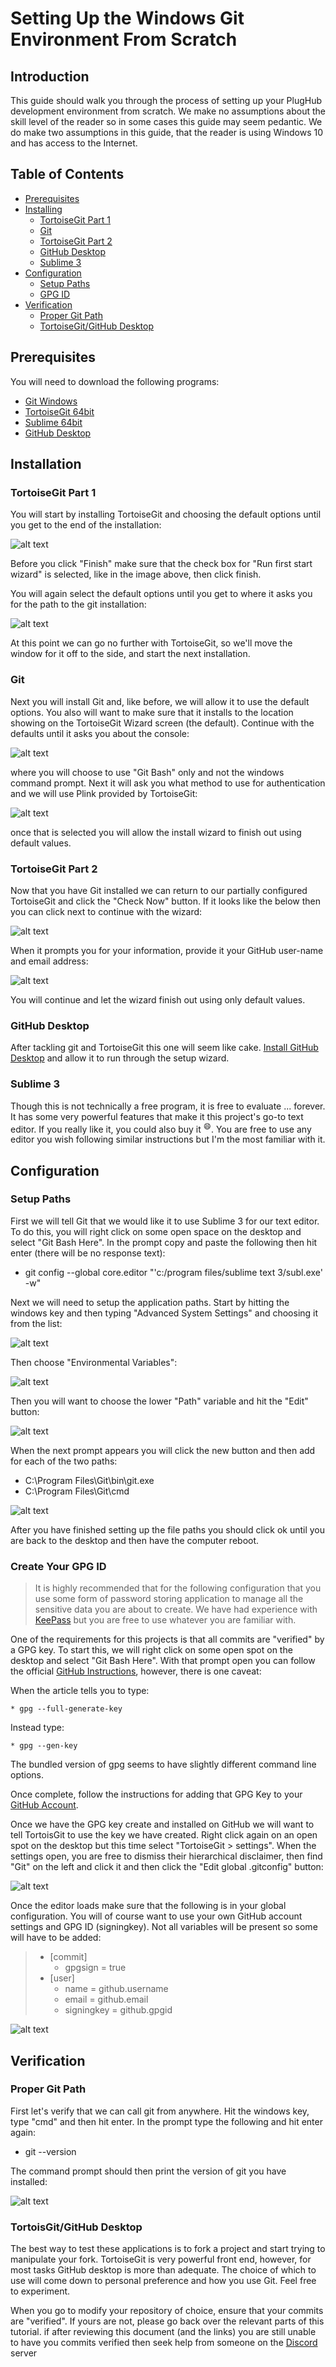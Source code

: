 # Setting Up the Windows Git Environment From Scratch

## Introduction

This guide should walk you through the process of setting up your PlugHub development environment from scratch. We make no assumptions about the skill level of the reader so in some cases this guide may seem pedantic.  We do make two assumptions in this guide, that the reader is using Windows 10 and has access to the Internet.

## Table of Contents
* [Prerequisites](#prerequisites)
* [Installing](#installation)
    * [TortoiseGit Part 1](#tortoisegit-part-1)
    * [Git](#git)
    * [TortoiseGit Part 2](#tortoisegit-part-2)
    * [GitHub Desktop](#github-desktop)
    * [Sublime 3](#sublime-3)
* [Configuration](#configuration)
    * [Setup Paths](#setup-paths)
    * [GPG ID](#create-your-gpg-id)
* [Verification](#verification)
    * [Proper Git Path](#proper-git-path)
    * [TortoiseGit/GitHub Desktop](#tortoisgitgithub-desktop)

## Prerequisites

You will need to download the following programs:

* [Git Windows](https://git-scm.com/download/)
* [TortoiseGit 64bit](https://tortoisegit.org/download/)
* [Sublime 64bit](https://www.sublimetext.com/download)
* [GitHub Desktop](https://desktop.github.com/)

## Installation

### TortoiseGit Part 1
You will start by installing TortoiseGit and choosing the default options until you get to the end of the installation:

![alt text](./assets/images/Dev.Env.Win10/environment.tort.wizardend.png)

Before you click "Finish" make sure that the check box for "Run first start wizard" is selected, like in the image above, then click finish.

You will again select the default options until you get to where it asks you for the path to the git installation:

![alt text](./assets/images/Dev.Env.Win10/environment.tort.gitpath.png)

At this point we can go no further with TortoiseGit, so we'll move the window for it off to the side, and start the next installation.

### Git
Next you will install Git and, like before, we will allow it to use the default options.  You also will want to make sure that it installs to the location showing on the TortoiseGit Wizard screen (the default).  Continue with the defaults until it asks you about the console:

![alt text](./assets/images/Dev.Env.Win10/environment.gitbash.png)

where you will choose to use "Git Bash" only and not the windows command prompt.  Next it will ask you what method to use for authentication and we will use Plink provided by TortoiseGit:

![alt text](./assets/images/Dev.Env.Win10/environment.git.plink.png)

once that is selected you will allow the install wizard to finish out using default values.

### TortoiseGit Part 2
Now that you have Git installed we can return to our partially configured TortoiseGit and click the "Check Now" button.  If it looks like the below then you can click next to continue with the wizard:

![alt text](./assets/images/Dev.Env.Win10/environment.tort.gitpath2.png)

When it prompts you for your information, provide it your GitHub user-name and email address:

![alt text](./assets/images/Dev.Env.Win10/environment.tort.userinfo.png)

You will continue and let the wizard finish out using only default values.

### GitHub Desktop
After tackling git and TortoiseGit this one will seem like cake.  [Install GitHub Desktop](https://help.github.com/desktop/guides/getting-started-with-github-desktop/installing-github-desktop/) and allow it to run through the setup wizard.

### Sublime 3
Though this is not technically a free program, it is free to evaluate ... forever.   It has some very powerful features that make it this project's go-to text editor.  If you really like it, you could also buy it <sup>:smile:</sup>.  You are free to use any editor you wish following similar instructions but I'm the most familiar with it.

## Configuration

### Setup Paths

First we will tell Git that we would like it to use Sublime 3 for our text editor.  To do this, you will right click on some open space on the desktop and select "Git Bash Here".  In the prompt copy and paste the following then hit enter (there will be no response text):

* git config --global core.editor "'c:/program files/sublime text 3/subl.exe' -w"

Next we will need to setup the application paths.  Start by hitting the windows key and then typing "Advanced System Settings" and choosing it from the list:

![alt text](./assets/images/Dev.Env.Win10/environment.git.path1.png)

Then choose "Environmental Variables":

![alt text](./assets/images/Dev.Env.Win10/environment.git.path2.png)

Then you will want to choose the lower "Path" variable and hit the "Edit" button:

![alt text](./assets/images/Dev.Env.Win10/environment.git.path3.png)

When the next prompt appears you will click the new button and then add for each of the two paths:

* C:\Program Files\Git\bin\git.exe
* C:\Program Files\Git\cmd

![alt text](./assets/images/Dev.Env.Win10/environment.git.path4.png)


After you have finished setting up the file paths you should click ok until you are back to the desktop and then have the computer reboot.

### Create Your GPG ID

> It is highly recommended that for the following configuration that you use some form of password storing application to manage all the sensitive data you are about to create.  We have had experience with [KeePass](https://keepass.info/) but you are free to use whatever you are familiar with.

One of the requirements for this projects is that all commits are "verified" by a GPG key.  To start this, we will right click on some open spot on the desktop and select "Git Bash Here".  With that prompt open you can follow the official [GitHub Instructions](https://help.github.com/articles/generating-a-new-gpg-key/), however, there is one caveat:

When the article tells you to type:

    * gpg --full-generate-key

Instead type:

    * gpg --gen-key

The bundled version of gpg seems to have slightly different command line options.

Once complete, follow the instructions for adding that GPG Key to your [GitHub Account](https://help.github.com/articles/adding-a-new-gpg-key-to-your-github-account/).

Once we have the GPG key create and installed on GitHub we will want to tell TortoisGit to use the key we have created.  Right click again on an open spot on the desktop but this time select "TortoiseGit > settings".  When the settings open, you are free to dismiss their hierarchical disclaimer, then find "Git" on the left and click it and then click the "Edit global .gitconfig" button:

![alt text](./assets/images/Dev.Env.Win10/environment.tort.global.png)

Once the editor loads make sure that the following is in your global configuration.  You will of course want to use your own GitHub account settings and GPG ID (signingkey). Not all variables will be present so some will have to be added:

>* [commit]<br/>
>   * gpgsign = true<br/>
>* [user]<br/>
>   * name = github.username<br/>
>   * email = github.email<br/>
>   * signingkey = github.gpgid<br/>

![alt text](./assets/images/Dev.Env.Win10/environment.tort.globaledit.png)

## Verification

### Proper Git Path
First let's verify that we can call git from anywhere.  Hit the windows key, type "cmd" and then hit enter.  In the prompt type the following and hit enter again:

* git --version

The command prompt should then print the version of git you have installed:

![alt text](./assets/images/Dev.Env.Win10/environment.verify.git.png)

### TortoisGit/GitHub Desktop
The best way to test these applications is to fork a project and start trying to manipulate your fork.  TortoiseGit is very powerful front end, however, for most tasks GitHub desktop is more than adequate.  The choice of which to use will come down to personal preference and how you use Git.  Feel free to experiment.

When you go to modify your repository of choice, ensure that your commits are "verified".  If yours are not, please go back over the relevant parts of this tutorial. if after reviewing this document (and the links) you are still unable to have you commits verified then seek help from someone on the [Discord](https://discord.com/invite/mWDHDqkzeR) server
